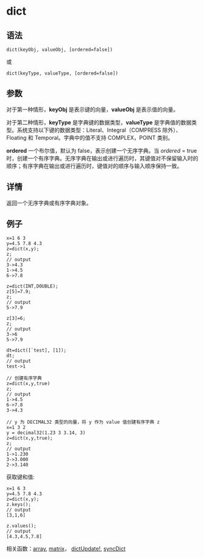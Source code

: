 # dict

## 语法

`dict(keyObj, valueObj, [ordered=false])`

或

`dict(keyType, valueType, [ordered=false])`

## 参数

对于第一种情形，**keyObj** 是表示键的向量，**valueObj** 是表示值的向量。

对于第二种情形，**keyType** 是字典键的数据类型，**valueType**
是字典值的数据类型。系统支持以下键的数据类型：Literal、Integral（COMPRESS 除外）、Floating 和 Temporal。字典中的值不支持
COMPLEX，POINT 类别。

**ordered** 一个布尔值，默认为 false，表示创建一个无序字典。当 *ordered* = true
时，创建一个有序字典。无序字典在输出或进行遍历时，其键值对不保留输入时的顺序；有序字典在输出或进行遍历时，键值对的顺序与输入顺序保持一致。

## 详情

返回一个无序字典或有序字典对象。

## 例子

```
x=1 6 3
y=4.5 7.8 4.3
z=dict(x,y);
z;
// output
3->4.3
1->4.5
6->7.8

z=dict(INT,DOUBLE);
z[5]=7.9;
z;
// output
5->7.9

z[3]=6;
z;
// output
3->6
5->7.9

dt=dict([`test], [1]);
dt;
// output
test->1

// 创建有序字典
z=dict(x,y,true)
z;
// output
1->4.5
6->7.8
3->4.3

// y 为 DECIMAL32 类型的向量，将 y 作为 value 值创建有序字典 z
x=1 3 2
y = decimal32(1.23 3 3.14, 3)
z=dict(x,y,true);
z;
// output
1->1.230
3->3.000
2->3.140
```

获取键和值:

```
x=1 6 3
y=4.5 7.8 4.3
z=dict(x,y);
z.keys();
// output
[3,1,6]

z.values();
// output
[4.3,4.5,7.8]
```

相关函数：[array](../a/array.html), [matrix](../m/matrix.html)， [dictUpdate!](dictUpdate_.html), [syncDict](../s/syncDict.html)

